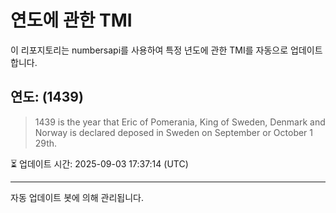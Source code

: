 
# 연도에 관한 TMI

이 리포지토리는 numbersapi를 사용하여 특정 년도에 관한 TMI를 자동으로 업데이트합니다.

## 연도: (1439)
> 1439 is the year that Eric of Pomerania, King of Sweden, Denmark and Norway is declared deposed in Sweden on September or October 1 29th.

⏳ 업데이트 시간: 2025-09-03 17:37:14 (UTC)

---
자동 업데이트 봇에 의해 관리됩니다.

